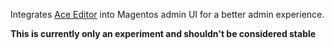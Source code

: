 Integrates [Ace Editor](http://ace.c9.io/) into Magentos admin UI for a better admin experience.

__This is currently only an experiment and shouldn't be considered stable__
